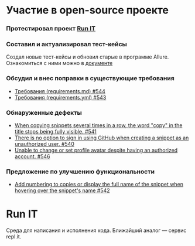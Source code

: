 # Участие в open-source проекте

### Протестировал проект [Run IT](https://runit.hexlet.ru)

### Составил и актуализировал тест-кейсы
Создал новые тест-кейсы и обновил старые в программе Allure. Ознакомиться с ними можно в [документе](https://github.com/ViktorSmiryagin/Test_Runit/blob/main/Test_cases.pdf)

### Обсудил и внес поправки в существующие требования
- [Требования (requirements.md) #544](https://github.com/hexlet-rus/runit/pull/544)
- [Требования (requirements.yml) #543](https://github.com/hexlet-rus/runit/pull/543)

### Обнаруженные дефекты
- [When copying snippets several times in a row, the word "copy" in the title stops being fully visible. #541](https://github.com/hexlet-rus/runit/issues/541)
- [There is no option to sign in using GitHub when creating a snippet as an unauthorized user. #540](https://github.com/hexlet-rus/runit/issues/540)
- [Unable to change or set profile avatar despite having an authorized account. #546](https://github.com/hexlet-rus/runit/issues/546)

### Предложение по улучшению функциональности
- [Add numbering to copies or display the full name of the snippet when hovering over the snippet's name #542](https://github.com/hexlet-rus/runit/issues/542)

# Run IT
Среда для написания и исполнения кода. Ближайший аналог — сервис repl.it.
